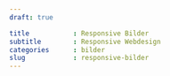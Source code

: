 ```yaml
---
draft: true

title           : Responsive Bilder
subtitle        : Responsive Webdesign
categories      : bilder
slug            : responsive-bilder
---
```


<!-- readmore -->
